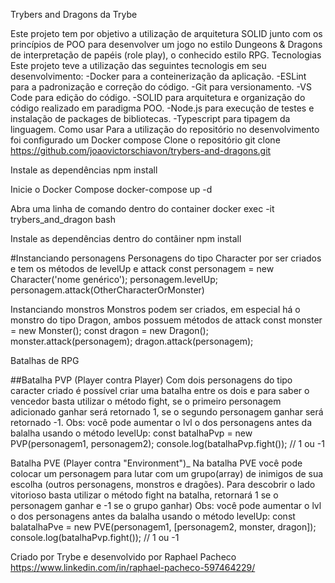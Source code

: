 Trybers and Dragons da Trybe

Este projeto tem por objetivo a utilização de arquitetura SOLID junto com os princípios de POO para desenvolver um jogo no estilo Dungeons & Dragons de interpretação de papéis (role play), o conhecido estilo RPG.
Tecnologias
Este projeto teve a utilização das seguintes tecnologis em seu desenvolvimento:
-Docker para a conteinerização da aplicação.
-ESLint para a padronização e correção do código.
-Git para versionamento.
-VS Code para edição do código.
-SOLID para arquitetura e organização do código realizado em paradigma POO.
-Node.js para execução de testes e instalação de packages de bibliotecas.
-Typescript para tipagem da linguagem.
Como usar
Para a utilização do repositório no desenvolvimento foi configurado um Docker compose
Clone o repositório
git clone https://github.com/joaovictorschiavon/trybers-and-dragons.git

Instale as dependências
npm install

Inicie o Docker Compose
docker-compose up -d

Abra uma linha de comando dentro do container
docker exec -it trybers_and_dragon bash

Instale as dependências dentro do contâiner
npm install


#Instanciando personagens Personagens do tipo Character por ser criados e tem os métodos de levelUp e attack
const personagem = new Character('nome genérico');
personagem.levelUp;
personagem.attack(OtherCharacterOrMonster)


Instanciando monstros
Monstros podem ser criados, em especial há o monstro do tipo Dragon, ambos possuem métodos de attack
const monster = new Monster();
const dragon = new Dragon();
monster.attack(personagem);
dragon.attack(personagem);


Batalhas de RPG

##Batalha PVP (Player contra Player) Com dois personagens do tipo caracter criado é possível criar uma batalha entre os dois e para saber o vencedor basta utilizar o método fight, se o primeiro personagem adicionado ganhar será retornado 1, se o segundo personagem ganhar será retornado -1. Obs: você pode aumentar o lvl o dos personagens antes da balalha usando o método levelUp:
const batalhaPvp = new PVP(personagem1, personagem2);
console.log(batalhaPvp.fight()); // 1 ou -1


Batalha PVE (Player contra "Environment")_
Na batalha PVE você pode colocar um personagem para lutar com um grupo(array) de inimigos de sua escolha (outros personagens, monstros e dragões). Para descobrir o lado vitorioso basta utilizar o método fight na batalha, retornará 1 se o personagem ganhar e -1 se o grupo ganhar) Obs: você pode aumentar o lvl o dos personagens antes da balalha usando o método levelUp:
const balatalhaPve = new PVE(personagem1, [personagem2, monster, dragon]);
console.log(batalhaPvp.fight()); // 1 ou -1



Criado por Trybe e desenvolvido por Raphael Pacheco https://www.linkedin.com/in/raphael-pacheco-597464229/


